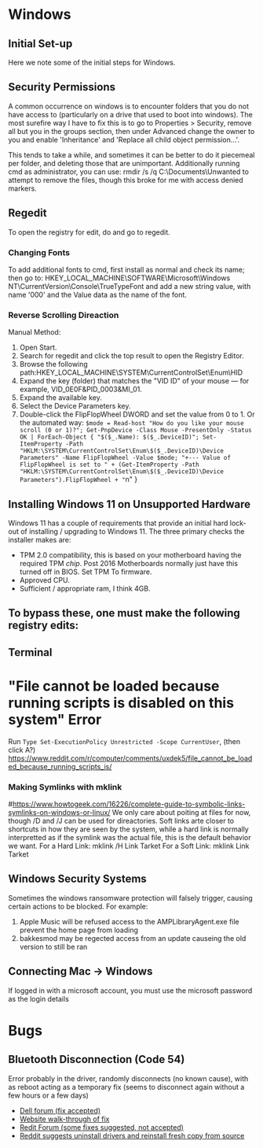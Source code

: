 # Windows 

## Initial Set-up
Here we note some of the initial steps for Windows.


## Security Permissions
A common occurrence on windows is to encounter folders that you do not have access to (particularly on a drive that used to boot into windows). The most surefire way I have to fix this is to go to Properties > Security, remove all but you in the groups section, then under Advanced change the owner to you and enable 'Inheritance' and 'Replace all child object permission...'.

This tends to take a while, and sometimes it can be better to do it piecemeal per folder, and deleting those that are unimportant. Additionally running cmd as administrator, you can use:
rmdir /s /q C:\Documents\Unwanted
to attempt to remove the files, though this broke for me with access denied markers.


## Regedit 
To open the registry for edit, do <Windows-r> and go to regedit.

### Changing Fonts
To add additional fonts to cmd, first install as normal and check its name; then go to:
HKEY_LOCAL_MACHINE\SOFTWARE\Microsoft\Windows NT\CurrentVersion\Console\TrueTypeFont
and add a new string value, with name '000' and the Value data as the name of the font.

### Reverse Scrolling Direaction
Manual Method:
1. Open Start.
2. Search for regedit and click the top result to open the Registry Editor.
3. Browse the following path:HKEY_LOCAL_MACHINE\SYSTEM\CurrentControlSet\Enum\HID
4. Expand the key (folder) that matches the "VID ID" of your mouse — for example, VID_0E0F&PID_0003&MI_01.
5. Expand the available key.
6. Select the Device Parameters key.
7. Double-click the FlipFlopWheel DWORD and set the value from 0 to 1.
Or the automated way:
`$mode = Read-host "How do you like your mouse scroll (0 or 1)?"; Get-PnpDevice -Class Mouse -PresentOnly -Status OK | ForEach-Object { "$($_.Name): $($_.DeviceID)"; Set-ItemProperty -Path "HKLM:\SYSTEM\CurrentControlSet\Enum\$($_.DeviceID)\Device Parameters" -Name FlipFlopWheel -Value $mode; "+--- Value of FlipFlopWheel is set to " + (Get-ItemProperty -Path "HKLM:\SYSTEM\CurrentControlSet\Enum\$($_.DeviceID)\Device Parameters").FlipFlopWheel + "`n" }
## Installing Windows 11 on Unsupported Hardware
Windows 11 has a couple of requirements that provide an initial hard lock-out of installing / upgrading to Windows 11. The three primary checks the installer makes are:
- TPM 2.0 compatibility, this is based on your motherboard having the required TPM *chip*. Post 2016 Motherboards normally just have this turned off in BIOS. Set TPM To firmware.
- Approved CPU.
- Sufficient / appropriate ram, I think 4GB.

To bypass these, one must make the following registry edits:
- 

## Terminal
# "File cannot be loaded because running scripts is disabled on this system" Error
Run `Type Set-ExecutionPolicy Unrestricted -Scope CurrentUser`, (then click A?)
https://www.reddit.com/r/computer/comments/uxdek5/file_cannot_be_loaded_because_running_scripts_is/



### Making Symlinks with mklink 
#https://www.howtogeek.com/16226/complete-guide-to-symbolic-links-symlinks-on-windows-or-linux/
We only care about poiting at files for now, though /D and /J can be used for direactories.
Soft links arte closer to shortcuts in how they are seen by the system, while a hard link is normally interpretted as if the symlink was the actual file, this is the default behavior we want.
For a Hard Link: mklink /H Link Tarket 
For a Soft Link: mklink Link Tarket 

## Windows Security Systems
Sometimes the windows ransomware protection will falsely trigger, causing certain actions to be blocked. For example:
1. Apple Music will be refused access to the AMPLibraryAgent.exe file prevent the home page from loading
2. bakkesmod may be regected access from an update causeing the old version to still be ran

## Connecting Mac -> Windows
If logged in with a microsoft account, you must use the microsoft password as the login details



# Bugs
## Bluetooth Disconnection (Code 54)
Error probably in the driver, randomly disconnects (no known cause), with as reboot acting as a temporary fix (seems to disconnect again without a few hours or a few days)
- [Dell forum (fix accepted)](https://www.dell.com/community/en/conversations/networking-internet-bluetooth/bluetooth-error-code-54/647fa096f4ccf8a8de5a07fb)
- [Website walk-through of fix](https://thegeekpage.com/this-device-has-failed-error-code-54/)
- [Redit Forum (some fixes suggested, not accepted)](https://www.reddit.com/r/Windows11/comments/17997au/bluetooth_disappears_code_54/)
- [Reddit suggests  uninstall drivers and reinstall fresh copy from source](https://www.reddit.com/r/techsupport/comments/i04t42/laptop_bluetooth_this_device_has_failed_and_is/)
